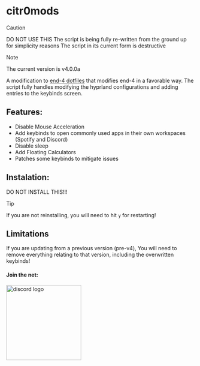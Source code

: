 # citr0mods
> [!CAUTION]
> DO NOT USE THIS
> The script is being fully re-written from the ground up for simplicity reasons
> The script in its current form is destructive


> [!NOTE]
> The current version is v4.0.0a

A modification to [end-4 dotfiles](https://github.com/end-4/dots-hyprland/) that modifies end-4 in a favorable way. The script fully handles modifying the hyprland configurations and adding entries to the keybinds screen.

## Features:
* Disable Mouse Acceleration
* Add keybinds to open commonly used apps in their own workspaces (Spotify and Discord)
* Disable sleep 
* Add Floating Calculators
* Patches some keybinds to mitigate issues

## Instalation:
DO NOT INSTALL THIS!!!

> [!TIP]
> If you are not reinstalling, you will need to hit `y` for restarting!

## Limitations
If you are updating from a previous version (pre-v4), You will need to remove everything relating to that version, including the overwritten keybinds!

#### Join the net:
<a href="https://discord.gg/KVkjjswV2u"><img src="https://img.shields.io/badge/-Discord-5865F2?style=flat&logo=discord&logoColor=fff" width="200" alt="discord logo"/> </a>
